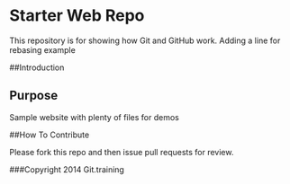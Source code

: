 # Starter Web Repo

This repository is for showing how Git and GitHub work. 
Adding a line for rebasing example

##Introduction 

## Purpose

Sample website with plenty of files for demos

##How To Contribute

Please fork this repo and then issue pull requests for review.

###Copyright
2014 Git.training